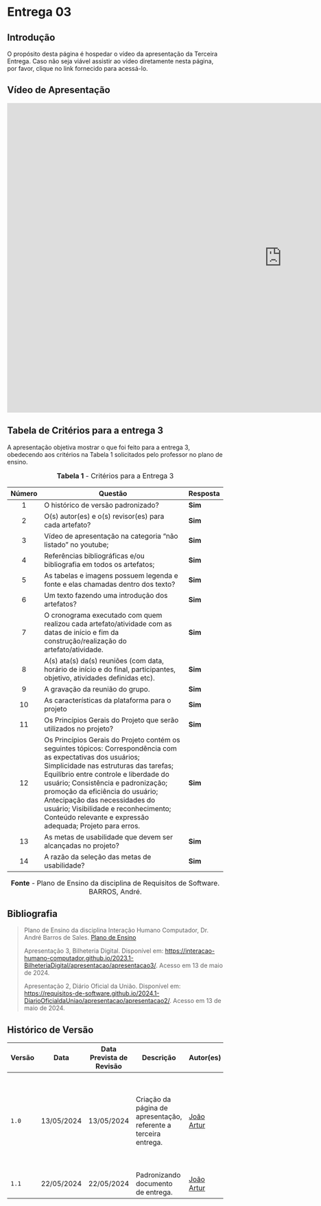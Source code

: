 # Entrega 03

## <a>Introdução</a>

O propósito desta página é hospedar o vídeo da apresentação da Terceira Entrega. Caso não seja viável assistir ao vídeo diretamente nesta página, por favor, clique no link fornecido para acessá-lo.

## <a>Vídeo de Apresentação</a>

<iframe width="1280" height="720" src="https://www.youtube.com/embed/_LB2xDB-MRs" title="Apresentação 3ª Entrega - Grupo 01 (CD-MOJ) - Interação Humano-Computador" frameborder="0" allow="accelerometer; autoplay; clipboard-write; encrypted-media; gyroscope; picture-in-picture; web-share" referrerpolicy="strict-origin-when-cross-origin" allowfullscreen></iframe>

## <a>Tabela de Critérios para a entrega 3</a>
A apresentação objetiva mostrar o que foi feito para a entrega 3, obedecendo aos critérios na Tabela 1 solicitados pelo professor no plano de ensino.

<font size="3"><p style="text-align: center"><b>Tabela 1</b> - Critérios para a Entrega 3</p></font>

| Número | Questão | Resposta |
|:---:|---|---|
|1|O histórico de versão padronizado?|**Sim**|
|2|O(s) autor(es) e o(s) revisor(es) para cada artefato?|**Sim**|
|3|Vídeo de apresentação na categoria “não listado” no youtube;|**Sim**|
|4|Referências bibliográficas e/ou bibliografia em todos os artefatos;|**Sim**|
|5|As tabelas e imagens possuem legenda e fonte e elas chamadas dentro dos texto?|**Sim**|
|6|Um texto fazendo uma introdução dos artefatos?|**Sim**|
|7|O cronograma executado com quem realizou cada artefato/atividade com as datas de início e fim da construção/realização do artefato/atividade.|**Sim**|
|8|A(s) ata(s) da(s) reuniões (com data, horário de início e do final, participantes, objetivo, atividades definidas etc).|**Sim**|
|9|A gravação da reunião do grupo.|**Sim**|
|10|As características da plataforma para o projeto|**Sim**|
|11|Os Princípios Gerais do Projeto que serão utilizados no projeto?|**Sim**|
|12|Os Princípios Gerais do Projeto contém os seguintes tópicos: Correspondência com as expectativas dos usuários; Simplicidade nas estruturas das tarefas; Equilíbrio entre controle e liberdade do usuário; Consistência e padronização; promoção da eficiência do usuário; Antecipação das necessidades do usuário; Visibilidade e reconhecimento; Conteúdo relevante e expressão adequada; Projeto para erros.|**Sim**|
|13|As metas de usabilidade que devem ser alcançadas no projeto?|**Sim**|
|14|A razão da seleção das metas de usabilidade?|**Sim**|

<font size="3"><p style="text-align: center"><b>Fonte</b> - Plano de Ensino da disciplina de Requisitos de Software. BARROS, André.</p></font>

## <a>Bibliografia</a>

> Plano de Ensino da disciplina Interação Humano Computador, Dr. André Barros de Sales. [Plano de Ensino](https://aprender3.unb.br/pluginfile.php/2843624/mod_resource/content/48/Plano_de_Ensino%20FIHC%20012024%20Turma%201.pdf)
> 
> Apresentação 3, Bilheteria Digital. Disponível em: <https://interacao-humano-computador.github.io/2023.1-BilheteriaDigital/apresentacao/apresentacao3/>. Acesso em 13 de maio de 2024.
>
> Apresentação 2, Diário Oficial da União. Disponível em: <https://requisitos-de-software.github.io/2024.1-DiarioOficialdaUniao/apresentacao/apresentacao2/>.  Acesso em 13 de maio de 2024.

## <a>Histórico de Versão</a>

| Versão | Data    | Data Prevista de Revisão  | Descrição      | Autor(es)   | Revisor(es)     |
| ------- | ------ | ------- | -------- | -------- | -------- |
| `1.0` | 13/05/2024 | 13/05/2024| Criação da página de apresentação, referente a terceira entrega. | [João Artur](https://github.com/joao-artl) |[Arthur Alves Melo](https://github.com/Arthrok), [Diego Sousa](https://github.com/DiegoSousaLeite), [Douglas Marinho](https://github.com/M4RINH0), [Eric Silveira](https://github.com/ericbky), [João Artur](https://github.com/joao-artl) e [Luiz Gustavo](https://github.com/LuizGust4vo)|
| `1.1` | 22/05/2024 | 22/05/2024 | Padronizando documento de entrega. | [João Artur](https://github.com/joao-artl) | [Luiz Gustavo](https://github.com/LuizGust4vo) |
